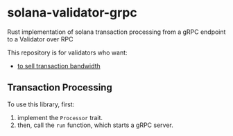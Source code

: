 # solana-validator-grpc
Rust implementation of solana transaction processing from a gRPC endpoint to a Validator over RPC

This repository is for validators who want:

* [to sell transaction bandwidth](https://github.com/noncepad/solpipe-market/tree/main/txproc)


## Transaction Processing

To use this library, first:
1. implement the `Processor` trait.
1. then, call the `run` function, which starts a gRPC server.
